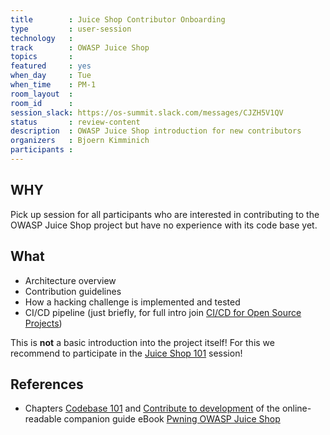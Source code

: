 ```yaml
---
title        : Juice Shop Contributor Onboarding
type         : user-session
technology   :
track        : OWASP Juice Shop
topics       :
featured     : yes
when_day     : Tue
when_time    : PM-1
room_layout  :
room_id      :
session_slack: https://os-summit.slack.com/messages/CJZH5V1QV
status       : review-content
description  : OWASP Juice Shop introduction for new contributors
organizers   : Bjoern Kimminich
participants :
---
```


## WHY

Pick up session for all participants who are interested in contributing
to the OWASP Juice Shop project but have no experience with its code
base yet.

## What

* Architecture overview
* Contribution guidelines
* How a hacking challenge is implemented and tested
* CI/CD pipeline (just briefly, for full intro join
  [CI/CD for Open Source Projects](/tracks/owasp-projects/user-sessions/cicd-for-opensource/))

This is **not** a basic introduction into the project itself! For this
we recommend to participate in the [Juice Shop 101](/tracks/owasp-juice-shop/user-sessions/juice-shop-101/)
session!

## References

* Chapters
  [Codebase 101](https://bkimminich.gitbooks.io/pwning-owasp-juice-shop/content/part3/codebase.html)
  and
  [Contribute to development](https://bkimminich.gitbooks.io/pwning-owasp-juice-shop/content/part3/contribution.html)
  of the online-readable companion guide eBook
  [Pwning OWASP Juice Shop](https://bkimminich.gitbooks.io/pwning-owasp-juice-shop/content/)
